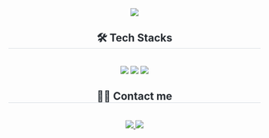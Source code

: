 <div align= "center">
    <img src="https://capsule-render.vercel.app/api?type=waving&color=004d21&height=120&text=Hello%20World!%20I'm%20jyzinn&animation=fadeIn&fontColor=39604a&fontSize=70" />
    </div>
    <div align= "center">
    <h2 style="border-bottom: 1px solid #d8dee4; color: #282d33;"> 🛠️ Tech Stacks </h2> <br> 
    <div style="margin: 0 auto; text-align: center;" align= "center"> <img src="https://img.shields.io/badge/Figma-F24E1E?style=flat&logo=Figma&logoColor=white">
          <img src="https://img.shields.io/badge/MySQL-4479A1?style=flat&logo=MySQL&logoColor=white">
          <img src="https://img.shields.io/badge/Python-3776AB?style=flat&logo=Python&logoColor=white">
          </div>
    </div>
    <div align= "center">
    <h2 style="border-bottom: 1px solid #d8dee4; color: #282d33;"> 🧑‍💻 Contact me </h2> <br> 
    <div align= "center"> <a href=https://jyzinn.tistory.com/> <img src="https://img.shields.io/badge/Tistory-000000?style=flat&logo=Tistory&logoColor=white&link=https://jyzinn.tistory.com/"> </a>
         <a href=mailto:yoojinjeon97@gmail.com> <img src="https://img.shields.io/badge/Gmail-EA4335?style=flat&logo=Gmail&logoColor=white&link=mailto:yoojinjeon97@gmail.com"> </a>
          </div>  <br> 
    <div align= "center">  </div> 
    </div>

